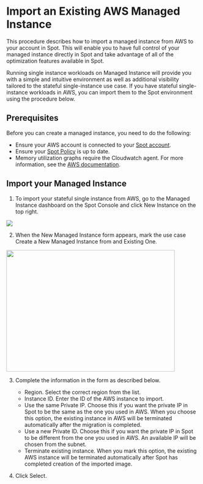 # Import an Existing AWS Managed Instance

This procedure describes how to import a managed instance from AWS to your account in Spot. This will enable you to have full control of your managed instance directly in Spot and take advantage of all of the optimization features available in Spot.

Running single instance workloads on Managed Instance will provide you with a simple and intuitive environment as well as additional visibility tailored to the stateful single-instance use case. If you have stateful single-instance workloads in AWS, you can import them to the Spot environment using the procedure below.

## Prerequisites

Before you can create a managed instance, you need to do the following:

- Ensure your AWS account is connected to your [Spot account](connect-your-cloud-provider/aws-account).
- Ensure your [Spot Policy](elastigroup/tutorials/elastigroup-tasks/update-spot-policy) is up to date.
- Memory utilization graphs require the Cloudwatch agent. For more information, see the [AWS documentation](https://docs.aws.amazon.com/AWSEC2/latest/UserGuide/mon-scripts.html).

## Import your Managed Instance

1. To import your stateful single instance from AWS, go to the Managed Instance dashboard on the Spot Console and click New Instance on the top right.

<img src="/managed-instance/_media/gettingstarted-join-existing-01.png" />

2. When the New Managed Instance form appears, mark the use case Create a New Managed Instance from and Existing One.

<img src="/managed-instance/_media/gettingstarted-join-existing-02.png" width="440" height="317" />

3. Complete the information in the form as described below.

   - Region. Select the correct region from the list.
   - Instance ID. Enter the ID of the AWS instance to import.
   - Use the same Private IP. Choose this if you want the private IP in Spot to be the same as the one you used in AWS. When you choose this option, the existing instance in AWS will be terminated automatically after the migration is completed.
   - Use a new Private ID. Choose this if you want the private IP in Spot to be different from the one you used in AWS. An available IP will be chosen from the subnet.
   - Terminate existing instance. When you mark this option, the existing AWS instance will be terminated automatically after Spot has completed creation of the imported image.

4. Click Select.
